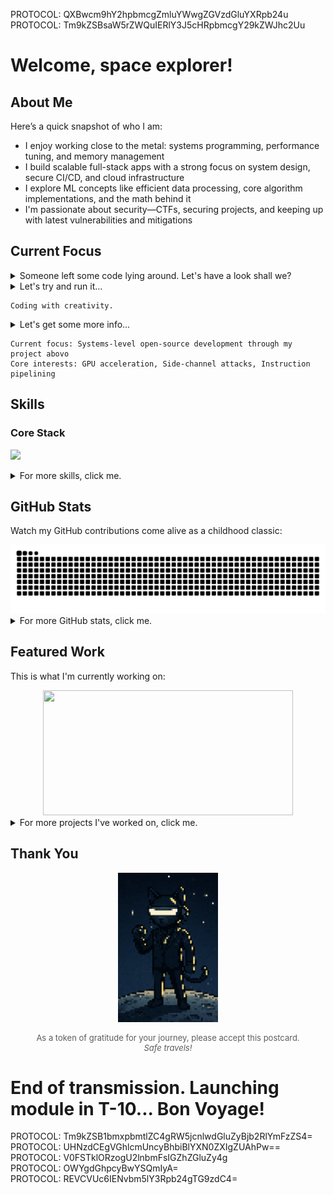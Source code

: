 PROTOCOL: QXBwcm9hY2hpbmcgZmluYWwgZGVzdGluYXRpb24u  
PROTOCOL: Tm9kZSBsaW5rZWQuIERlY3J5cHRpbmcgY29kZWJhc2Uu

# Welcome, space explorer!

## About Me

Here’s a quick snapshot of who I am:

- I enjoy working close to the metal: systems programming, performance tuning, and memory management
- I build scalable full-stack apps with a strong focus on system design, secure CI/CD, and cloud infrastructure
- I explore ML concepts like efficient data processing, core algorithm implementations, and the math behind it
- I'm passionate about security—CTFs, securing projects, and keeping up with latest vulnerabilities and mitigations

## Current Focus

<details>
  <summary>Someone left some code lying around. Let's have a look shall we?</summary>

  <br/>

```python
class CurrentPursuits:
    def __init__(self):
        self.building = {
            "project": "abovo",
            "description": "C++ neural network engine with Python bindings",
            "focus": "low-level ML optimization techniques"
        }

        self.learning = [
            "GPU acceleration (CUDA, Metal)",
            "Side-channel attacks (Spectre & Meltdown)",
            "Instruction pipelining (branch prediction)"
        ]

        self.writing = {
            "topic": "CTF Walkthroughs",
            "platform": "PicoCTF",
            "status": "coming_soon"
        }

        self.exploring_next = [
            "Chip-level design",
            "Network security (packet interception, traffic analysis)",
        ]

    def current_focus(self):
        return f"Systems-level open-source development through my project {self.building['project']}"

    def interests(self):
        return [topic.split(" (")[0] for topic in self.learning]

    def __str__(self):
        return "Coding with creativity."
```

</details>

<details>
  <summary>Let's try and run it...</summary>

  <br/>

```python
my_pursuits = CurrentPursuits()
print(my_pursuits)
```

</details>

```console
Coding with creativity.
```

<details>
  <summary>Let's get some more info...</summary>

  <br/>

```python
print(f"Current focus: {my_pursuits.current_focus()}")
print(f"Core interests: {', '.join(my_pursuits.interests())}")
```

</details>

```console
Current focus: Systems-level open-source development through my project abovo
Core interests: GPU acceleration, Side-channel attacks, Instruction pipelining
```

## Skills

### Core Stack

<p>
  <a href="https://skillicons.dev">
    <img src="https://skillicons.dev/icons?i=python,c,cpp,js,ts,swift,java,kotlin,bash,pytorch,tensorflow,sklearn,linux,react,angular,nodejs,express,firebase,aws,git,docker,githubactions,postgres,nginx,apple" />
  </a>
</p>

<details>
  <summary>For more skills, click me.</summary>

### Previously Used

<p>
  <a href="https://skillicons.dev">
    <img src="https://skillicons.dev/icons?i=raspberrypi,arduino,arch,androidstudio,atom,babel,bootstrap,html,css,codepen,cmake,debian,flask,figma,ai,idea,ps,prisma,replit,ubuntu,vite,vscode" />
  </a>
</p>

### Currently Learning

<p>
  <a href="https://skillicons.dev">
    <img src="https://skillicons.dev/icons?i=neovim,next,go,mysql" />
  </a>
</p>

### Interested In

<p>
  <a href="https://skillicons.dev">
    <img src="https://skillicons.dev/icons?i=anaconda,fastapi,azure,cassandra,grafana,kubernetes,graphql,mongodb,cloudflare,redis" />
  </a>
</p>

</details>

## GitHub Stats

Watch my GitHub contributions come alive as a childhood classic:

<picture>
  <source media="(prefers-color-scheme: dark)" srcset="https://raw.githubusercontent.com/emirdur/emirdur/output/github-snake-dark.svg" />
  <source media="(prefers-color-scheme: light)" srcset="https://raw.githubusercontent.com/emirdur/emirdur/output/github-snake.svg" />
  <img alt="GitHub Snake animation" src="https://raw.githubusercontent.com/emirdur/emirdur/output/github-snake.svg" />
</picture>

<br/>

<details>
  <summary>For more GitHub stats, click me.</summary>

  <br/>

<!-- Switch to github-readme-stats? -->
<p align="center">
    <!--
      <img src="https://github-readme-stats.vercel.app/api?username=emirdur&theme=dark&hide_border=false&include_all_commits=false&count_private=false" height="160px"/>&nbsp;&nbsp;&nbsp;
    -->
    <img src="https://streak-stats.demolab.com/?user=emirdur&theme=dark" height="160px"/>
    &nbsp;&nbsp;&nbsp;
    <img src="https://github-readme-stats.vercel.app/api/top-langs/?username=emirdur&theme=dark&hide_border=false&include_all_commits=false&count_private=false&layout=compact&langs_count=3" height="160px"/>
</p>
<!-- <p align="center">
      <img src="https://github-profile-trophy.vercel.app/?username=emirdur&theme=radical&no-frame=false&no-bg=true&margin-w=4" height="160px"/>
      &nbsp;&nbsp;&nbsp;
      <img src="https://github-contributor-stats.vercel.app/api?username=emirdur&limit=5&theme=dark&combine_all_yearly_contributions=true" height="160px"/>
</p> -->

</details>

## Featured Work

This is what I'm currently working on:

<div align="center">
  <a href="https://github.com/emirdur/NN-ab-ovo">
    <img  src="https://github-readme-stats.vercel.app/api/pin/?username=emirdur&repo=NN-ab-ovo&theme=dark&bg_color=11151b&icon_color=FFD700&description_lines_count=3" height="200" width="400"/>
  </a>
</div>

<details>
  <summary>For more projects I've worked on, click me.</summary>

  <br/>

  <!-- <div align="center">
    <a href="https://github.com/Northeastern-Electric-Racing/Argos">
      <img  src="https://github-readme-stats.vercel.app/api/pin/?username=Northeastern-Electric-Racing&repo=Argos&theme=dark&bg_color=11151b&icon_color=FFD700&description_lines_count=3" height="200" width="400"/>
    </a>
    &nbsp;&nbsp;&nbsp;
    <a href="https://github.com/emirdur/seekitnu">
      <img  src="https://github-readme-stats.vercel.app/api/pin/?username=emirdur&repo=seekitnu&theme=dark&bg_color=11151b&icon_color=FFD700&description_lines_count=3" height="200" width="400"/>
    </a>
    <br/>
    <a href="https://github.com/emirdur/NBodySim">
      <img  src="https://github-readme-stats.vercel.app/api/pin/?username=emirdur&repo=NBodySim&theme=dark&bg_color=11151b&icon_color=FFD700&description_lines_count=3" height="200" width="400"/>
    </a>
    &nbsp;&nbsp;&nbsp;
    <a href="https://github.com/Matt940624/Bird-Species-Distribution-Modeling">
      <img  src="https://github-readme-stats.vercel.app/api/pin/?username=Matt940624&repo=Bird-Species-Distribution-Modeling&theme=dark&bg_color=11151b&icon_color=FFD700&description_lines_count=3" height="200" width="400"/>
    </a>
    <br/>
    <a href="https://github.com/emirdur/PredictingClimateUsingAerialImagery">
      <img  src="https://github-readme-stats.vercel.app/api/pin/?username=emirdur&repo=PredictingClimateUsingAerialImagery&theme=dark&bg_color=11151b&icon_color=FFD700&description_lines_count=3" height="200" width="400"/>
    </a>
  </div> -->

<table border="0" cellspacing="0" cellpadding="0" align="center">
  <tr>
    <td>
      <a href="https://github.com/Northeastern-Electric-Racing/Argos">
        <img src="https://github-readme-stats.vercel.app/api/pin/?username=Northeastern-Electric-Racing&repo=Argos&theme=dark&bg_color=11151b&icon_color=FFD700&description_lines_count=3" height="200" width="400"/>
      </a>
    </td>
    <td>
      <a href="https://github.com/emirdur/seekitnu">
        <img src="https://github-readme-stats.vercel.app/api/pin/?username=emirdur&repo=seekitnu&theme=dark&bg_color=11151b&icon_color=FFD700&description_lines_count=3" height="200" width="400"/>
      </a>
    </td>
  </tr>
  <tr>
    <td>
      <a href="https://github.com/emirdur/NBodySim">
        <img src="https://github-readme-stats.vercel.app/api/pin/?username=emirdur&repo=NBodySim&theme=dark&bg_color=11151b&icon_color=FFD700&description_lines_count=3" height="200" width="400"/>
      </a>
    </td>
    <td>
      <a href="https://github.com/Matt940624/Bird-Species-Distribution-Modeling">
        <img src="https://github-readme-stats.vercel.app/api/pin/?username=Matt940624&repo=Bird-Species-Distribution-Modeling&theme=dark&bg_color=11151b&icon_color=FFD700&description_lines_count=3" height="200" width="400"/>
      </a>
    </td>
  </tr>
  <tr>
    <td colspan="2" align="center">
      <a href="https://github.com/emirdur/PredictingClimateUsingAerialImagery">
        <img  src="https://github-readme-stats.vercel.app/api/pin/?username=emirdur&repo=PredictingClimateUsingAerialImagery&theme=dark&bg_color=11151b&icon_color=FFD700&description_lines_count=3" height="200" width="400"/>
      </a>
    </td>
  </tr>
</table>

</details>

## Thank You

<p align="center">
  <img src="assets/footer.png" alt="Postcard" width="160"/>
</p>

<p align="center" style="font-size:small;opacity:0.7">
  As a token of gratitude for your journey, please accept this postcard. 
  <br/>
  <em>Safe travels!</em>
</p>

# End of transmission. Launching module in T-10... Bon Voyage!

PROTOCOL: Tm9kZSB1bmxpbmtlZC4gRW5jcnlwdGluZyBjb2RlYmFzZS4=  
PROTOCOL: UHNzdCEgVGhlcmUncyBhbiBlYXN0ZXIgZUAhPw==  
PROTOCOL: V0FSTklORzogU2lnbmFsIGZhZGluZy4g  
PROTOCOL: OWYgdGhpcyBwYSQmIyA=  
PROTOCOL: REVCVUc6IENvbm5lY3Rpb24gTG9zdC4=
